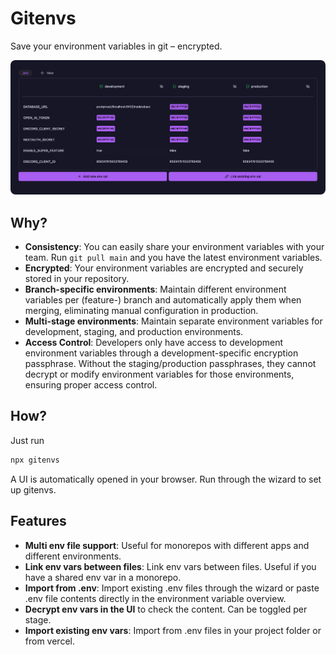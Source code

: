 # Gitenvs

Save your environment variables in git – encrypted.

<img src="docs/images/app.jpg" style="border-radius: 8px;" alt="App screenshot">

## Why?

- **Consistency**: You can easily share your environment variables with your team. Run `git pull main` and you have the latest environment variables.
- **Encrypted**: Your environment variables are encrypted and securely stored in your repository.
- **Branch-specific environments**: Maintain different environment variables per (feature-) branch and automatically apply them when merging, eliminating manual configuration in production.
- **Multi-stage environments**: Maintain separate environment variables for development, staging, and production environments.
- **Access Control**: Developers only have access to development environment variables through a development-specific encryption passphrase. Without the staging/production passphrases, they cannot decrypt or modify environment variables for those environments, ensuring proper access control.

## How?

Just run 

```bash
npx gitenvs
```

A UI is automatically opened in your browser. Run through the wizard to set up gitenvs.

## Features

- **Multi env file support**: Useful for monorepos with different apps and different environments.
- **Link env vars between files**: Link env vars between files. Useful if you have a shared env var in a monorepo.
- **Import from .env**: Import existing .env files through the wizard or paste .env file contents directly in the environment variable overview.
- **Decrypt env vars in the UI** to check the content. Can be toggled per stage.
- **Import existing env vars**: Import from .env files in your project folder or from vercel.